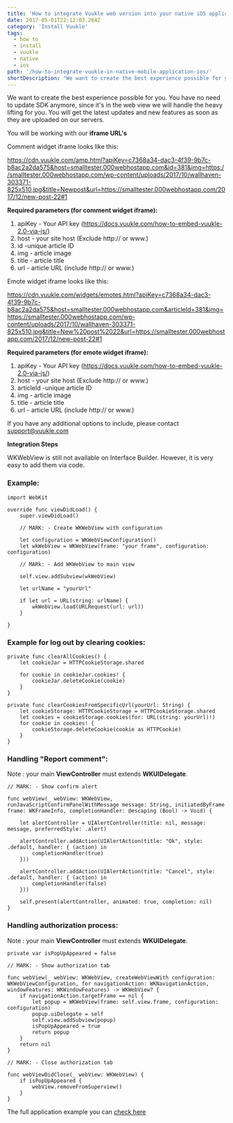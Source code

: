 ```yaml
---
title: 'How to integrate Vuukle web version into your native iOS application'
date: 2017-05-01T22:12:03.284Z
category: 'Install Vuukle'
tags:
  - how to
  - install
  - vuukle
  - native
  - ios
path: '/how-to-integrate-vuukle-in-native-mobile-application-ios/'
shortDescription: "We want to create the best experience possible for you. You have no need to update SDK anymore, since it's in the web view we will handle the heavy lifting for you. You will get the latest updates and new features as soon as they are uploaded on our servers"
---
```

We want to create the best experience possible for you. You have no need to update SDK anymore, since it's in the web view we will handle the heavy lifting for you. You will get the latest updates and new features as soon as they are uploaded on our servers.

You will be working with our **iframe URL's**

Comment widget iframe looks like this:

https://cdn.vuukle.com/amp.html?apiKey=c7368a34-dac3-4f39-9b7c-b8ac2a2da575&host=smalltester.000webhostapp.com&id=381&img=https://smalltester.000webhostapp.com/wp-content/uploads/2017/10/wallhaven-303371-825x510.jpg&title=Newpost&url=https://smalltester.000webhostapp.com/2017/12/new-post-22#1

**Required parameters (for comment widget iframe):**

1. apiKey - Your API key (https://docs.vuukle.com/how-to-embed-vuukle-2.0-via-js/)
2. host - your site host (Exclude http:// or www.)
3. id -unique article ID
4. img - article image
5. title - article title
6. url - article URL (include http:// or www.)

Emote widget iframe looks like this:

https://cdn.vuukle.com/widgets/emotes.html?apiKey=c7368a34-dac3-4f39-9b7c-b8ac2a2da575&host=smalltester.000webhostapp.com&articleId=381&img=https://smalltester.000webhostapp.com/wp-content/uploads/2017/10/wallhaven-303371-825x510.jpg&title=New%20post%2022&url=https://smalltester.000webhostapp.com/2017/12/new-post-22#1

**Required parameters (for emote widget iframe):**

1. apiKey - Your API key (https://docs.vuukle.com/how-to-embed-vuukle-2.0-via-js/)
2. host - your site host (Exclude http:// or www.)
3. articleId -unique article ID
4. img - article image
5. title - article title
6. url - article URL (include http:// or www.)

If you have any additional options to include, please contact support@vuukle.com

**Integration Steps**

WKWebView is still not available on Interface Builder. However, it is very easy to add them via code.

### Example:

```
import WebKit

override func viewDidLoad() {
    super.viewDidLoad()

    // MARK: - Create WKWebView with configuration

    let configuration = WKWebViewConfiguration()
    let wkWebView = WKWebView(frame: "your frame", configuration: configuration)

    // MARk: - Add WKWebView to main view

    self.view.addSubview(wkWebView)

    let urlName = "yourUrl"

    if let url = URL(string: urlName) {
        wkWebView.load(URLRequest(url: url))
    }

}

```

### Example for log out by clearing cookies:

```
private func clearAllCookies() {
    let cookieJar = HTTPCookieStorage.shared

    for cookie in cookieJar.cookies! {
        cookieJar.deleteCookie(cookie)
    }
}

private func clearCookiesFromSpecificUrl(yourUrl: String) {
    let cookieStorage: HTTPCookieStorage = HTTPCookieStorage.shared
    let cookies = cookieStorage.cookies(for: URL(string: yourUrl)!)
    for cookie in cookies! {
        cookieStorage.deleteCookie(cookie as HTTPCookie)
    }
}

```

### Handling "Report comment":

Note : your main **ViewController** must extends **WKUIDelegate**.

```
// MARK: - Show confirm alert

func webView(_ webView: WKWebView, runJavaScriptConfirmPanelWithMessage message: String, initiatedByFrame frame: WKFrameInfo, completionHandler: @escaping (Bool) -> Void) {

    let alertController = UIAlertController(title: nil, message: message, preferredStyle: .alert)

    alertController.addAction(UIAlertAction(title: "Ok", style: .default, handler: { (action) in
        completionHandler(true)
    }))

    alertController.addAction(UIAlertAction(title: "Cancel", style: .default, handler: { (action) in
        completionHandler(false)
    }))

    self.present(alertController, animated: true, completion: nil)
}

```

### Handling authorization process:

Note : your main **ViewController** must extends **WKUIDelegate**.

```
private var isPopUpAppeared = false

// MARK: - Show authorization tab

func webView(_ webView: WKWebView, createWebViewWith configuration: WKWebViewConfiguration, for navigationAction: WKNavigationAction, windowFeatures: WKWindowFeatures) -> WKWebView? {
    if navigationAction.targetFrame == nil {
        let popup = WKWebView(frame: self.view.frame, configuration: configuration)
        popup.uiDelegate = self
        self.view.addSubview(popup)
        isPopUpAppeared = true
        return popup
    }
    return nil
}

// MARK: - Close authorization tab

func webViewDidClose(_ webView: WKWebView) {
    if isPopUpAppeared {
        webView.removeFromSuperview()
    }
}

```

The full application example you can [check here](https://github.com/lesukk/vuukle_iOS_SDK/tree/web_sdk_iOS)
